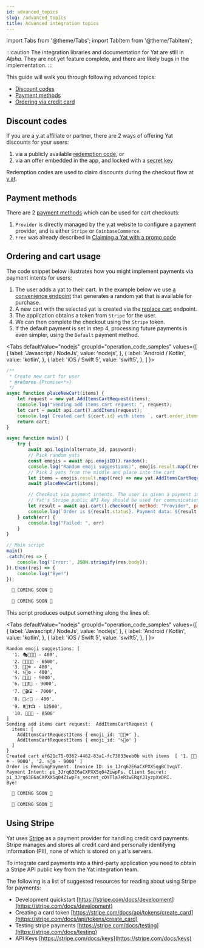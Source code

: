 ```yaml
---
id: advanced_topics
slug: /advanced_topics
title: Advanced integration topics
---
```


import Tabs from '@theme/Tabs';
import TabItem from '@theme/TabItem';

:::caution
The integration libraries and documentation for Yat are still in _Alpha_. They are not yet feature complete, and there are likely bugs in the implementation.
:::

This guide will walk you through following advanced topics:
* [Discount codes](#discount-codes)
* [Payment methods](#payment-methods)
* [Ordering via credit card](#ordering-via-credit-card)

## Discount codes

If you are a y.at affiliate or partner, there are 2 ways of offering Yat discounts for your users:
1. via a publicly available [redemption code](/docs/sdks/nodejs/sdk_nodejs_index#enum-activatorenum), or
2. via an offer embedded in the app, and locked with a [secret key](/docs/sdks/nodejs/sdk_nodejs_index#enum-activatorenum)

Redemption codes are used to claim discounts during the checkout flow at [y.at](https://y.at).

## Payment methods

There are 2 [payment methods](/docs/sdks/nodejs/sdk_nodejs_index#enum-methodenum) which can be used for cart checkouts:
1. `Provider` is directly managed by the y.at website to configure a payment provider, and is either `Stripe` or
   `CoinbaseCommerce`.
2. `Free` was already described in [Claiming a Yat with a promo code](/docs/integration_general#claiming-a-yat-with-a-promo-code)

## Ordering and cart usage

The code snippet below illustrates how you might implement payments via payment intents for users:
1. The user adds a yat to their cart. In the example below we use
   [a convenience endpoint](/docs/api-ref/#return-random-emoji) that generates a random yat that is available for
   purchase.
2. A new cart with the selected yat is created via the [replace cart](/docs/api-ref#replace-cart-items) endpoint.
3. The application obtains a token from `Stripe` for the user.
4. We can then complete the checkout using the `Stripe` token.
5. If the default payment is set in step 4, processing future payments is even simpler, using the `Default` payment
   method.

<Tabs
  defaultValue="nodejs"
  groupId="operation_code_samples"
  values={[
    { label: 'Javascript / NodeJs', value: 'nodejs', },
    { label: 'Android / Kotlin', value: 'kotlin', },
    { label: 'iOS / Swift 5', value: 'swift5', },
  ]
}>

<TabItem value="nodejs">

```javascript
/**
 * Create new cart for user
 * @returns {Promise<*>}
 */
async function placeNewCart(items) {
    let request = new yat.AddItemsCartRequest(items);
    console.log("Sending add items cart request: ", request);
    let cart = await api.cart().addItems(request);
    console.log(`Created cart ${cart.id} with items `, cart.order_items.map((rec, i) => `${i+1}. ${rec.emoji_id} - ${rec.unit_price_in_cents}`));
    return cart;
}

async function main() {
    try {
        await api.login(alternate_id, password);
        // Pick random yats
        const emojis = await api.emojiID().random();
        console.log("Random emoji suggestions:", emojis.result.map((rec, i) => `${i+1}. ${rec.emoji_id} - ${rec.price}`));
        // Pick 2 yats from the middle and place into the cart
        let items = emojis.result.map((rec) => new yat.AddItemsCartRequestItems(rec.emoji_id)).splice(2, 2);
        await placeNewCart(items);

        // Checkout via payment intents. The user is given a payment intent ID which may be used to complete the purchase.
        // Yat's Stripe public API key should be used for communication with Stripe
        let result = await api.cart().checkout({ method: "Provider", provider: "Stripe"});
        console.log(`Order is ${result.status}. Payment data: ${result.payment_method_data}.`);
    } catch(err) {
        console.log("Failed: ", err)
    }
}

// Main script
main()
.catch(res => {
    console.log('Error:', JSON.stringify(res.body));
}).then((res) => {
    console.log("Bye!")
});
```

</TabItem>
<TabItem value="swift5">

```swift
  🚧 COMING SOON 🚧
```

</TabItem>
<TabItem value="kotlin">

```kotlin
  🚧 COMING SOON 🚧
```

</TabItem>
</Tabs>

This script produces output something along the lines of:


<Tabs
  defaultValue="nodejs"
  groupId="operation_code_samples"
  values={[
    { label: 'Javascript / NodeJs', value: 'nodejs', },
    { label: 'Android / Kotlin', value: 'kotlin', },
    { label: 'iOS / Swift 5', value: 'swift5', },
  ]
}>

<TabItem value="nodejs">

```
Random emoji suggestions: [
  '1. 🎭🥔🏯🌰 - 400',
  '2. 💪🎱🌰💄 - 6500',
  '3. 🍵💅☸️ - 400',
  '4. ♑🍁⚙️ - 400',
  '5. 🍳🛵🚓 - 9000',
  '6. 🍾🍐❗🎿 - 9000',
  '7. 🦉🎬⌛ - 7000',
  '8. 🕌📈🥑 - 400',
  '9. ⚰️🦌❓📺 - 12500',
  '10. 🍚🤢🏥 - 8500'
]
Sending add items cart request:  AddItemsCartRequest {
  items: [
    AddItemsCartRequestItems { emoji_id: '🍵💅☸️' },
    AddItemsCartRequestItems { emoji_id: '♑🍁⚙️' }
  ]
}
Created cart ef621c75-0362-4462-83a1-fc73833eeb0b with items  [ '1. 🍵💅☸️ - 9000', '2. ♑🍁⚙️ - 9000' ]
Order is PendingPayment. Invoice ID: in_1Jrq62E6aCXPXX5qgBC1vqVT. Payment Intent: pi_3Jrq63E6aCXPXX5q04ZiwpFs. Client Secret: pi_3Jrq63E6aCXPXX5q04ZiwpFs_secret_cOYTla7eR3wERqYJ1yzpXvDRI.
Bye!
```

</TabItem>
<TabItem value="swift5">

```swift
  🚧 COMING SOON 🚧
```

</TabItem>
<TabItem value="kotlin">

```kotlin
  🚧 COMING SOON 🚧
```

</TabItem>
</Tabs>


## Using Stripe

Yat uses [Stripe](https://stripe.com/) as a payment provider for handling credit card payments. Stripe manages and stores
all credit card and personally identifying information (PII), none of which is stored on y.at's servers.

To integrate card payments into a third-party application you need to obtain a Stripe API public key from the Yat integration team.

The following is a list of suggested resources for reading about using Stripe for payments:
- Development quickstart [https://stripe.com/docs/development](https://stripe.com/docs/development)
- Creating a card token [https://stripe.com/docs/api/tokens/create_card](https://stripe.com/docs/api/tokens/create_card)
- Testing stripe payments [https://stripe.com/docs/testing](https://stripe.com/docs/testing)
- API Keys [https://stripe.com/docs/keys](https://stripe.com/docs/keys)
